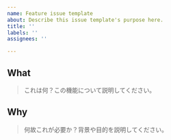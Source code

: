 ```yaml
---
name: Feature issue template
about: Describe this issue template's purpose here.
title: ''
labels: ''
assignees: ''

---
```


## What

> これは何？この機能について説明してください。

## Why

> 何故これが必要か？背景や目的を説明してください。
